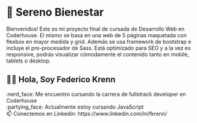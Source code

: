 # 🗻 Sereno Bienestar

Bienvenidos! Este es mi proyecto final de cursada de Desarrollo Web en Coderhouse. El mismo se basa en una web de 5 páginas maquetada con flexbox en mayor medida y grid. Además se usa framework de bootstrap e incluye el pre-procesador de Sass. Está optimizado para SEO y a la vez es responsive, podrás visualizar cómodamente el contenido tanto en mobile, tablets o desktop.


<h2> 🙋‍♂️ Hola, Soy Federico Krenn</h2>
:nerd_face: Me encuentro cursando la carrera de fullstrack developer en Coderhouse <br>
:partying_face: Actualmente estoy cursando JavaScript <br>
📫 Conectemos en Linkedin: https://www.linkedin.com/in/fkrenn/

